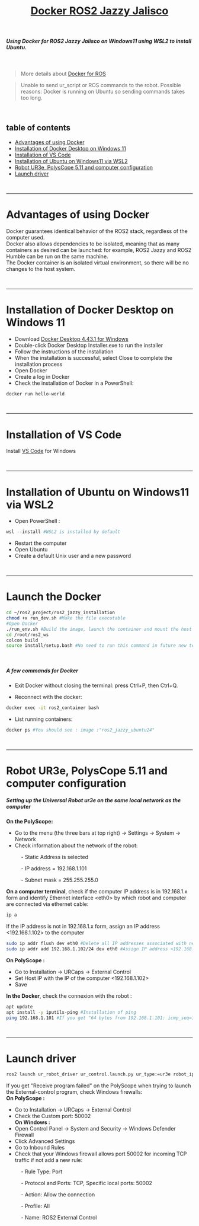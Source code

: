 
<h1 style="text-align: center;"><u>Docker ROS2 Jazzy Jalisco</u></h1>


<br>

##### *Using Docker for ROS2 Jazzy Jalisco on Windows11 using WSL2 to install Ubuntu.*

<br>

> More details about [Docker for ROS](https://blog.robotair.io/the-complete-beginners-guide-to-using-docker-for-ros-2-deployment-2025-edition-0f259ca8b378)

> Unable to send ur_script or ROS commands to the robot. Possible reasons: Docker is running on Ubuntu so sending commands takes too long. 

<br>

## table of contents 

- [Advantages of using Docker](#advantages-of-using-docker)
- [Installation of Docker Desktop on Windows 11](#installation-of-docker-desktop-on-windows-11)
- [Installation of VS Code](#installation-of-vs-code)
- [Installation of Ubuntu on Windows11 via WSL2](#installation-of-ubuntu-on-windows11-via-wsl2)
- [Robot UR3e, PolysCope 5.11 and computer configuration](#robot-ur3e-polyscope-511-and-computer-configuration)
- [Launch driver](#launch-driver)


<br>

---


# Advantages of using Docker

Docker guarantees identical behavior of the ROS2 stack, regardless of the computer used.  
Docker also allows dependencies to be isolated, meaning that as many containers as desired can be launched: for example, ROS2 Jazzy and ROS2 Humble can be run on the same machine.  
The Docker container is an isolated virtual environment, so there will be no changes to the host system. 

<br>

---


# Installation of Docker Desktop on Windows 11

- Download [Docker Desktop 4.43.1 for Windows](https://docs.docker.com/desktop/release-notes/)
- Double-click Docker Desktop Installer.exe to run the installer
- Follow the instructions of the installation 
- When the installation is successful, select Close to complete the installation process
- Open Docker
- Create a log in Docker 
- Check the installation of Docker in a PowerShell:
```powershell
docker run hello-world
```

<br>

---
# Installation of VS Code

Install [VS Code](https://code.visualstudio.com/) for Windows 


<br>

---
# Installation of Ubuntu on Windows11 via WSL2

- Open PowerShell :
```powershell
wsl --install #WSL2 is installed by default
```

- Restart the computer 
- Open Ubuntu
- Create a default Unix user and a new password

<br>

---

# Launch the Docker 


```bash
cd ~/ros2_project/ros2_jazzy_installation
chmod +x run_dev.sh #Make the file executable
#Open Docker 
./run_env.sh #Build the image, launch the container and mount the host workspace ros2_ws into the container
cd /root/ros2_ws
colcon build
source install/setup.bash #No need to run this command in future new terminals because it is written in the bashrc file (see the Dockerfile) 
```
<br>

##### A few commands for Docker

- Exit Docker without closing the terminal: press Ctrl+P, then Ctrl+Q.

- Reconnect with the docker: 
```bash
docker exec -it ros2_container bash
```

- List running containers: 
```bash
docker ps #You should see : image :"ros2_jazzy_ubuntu24"
```

<br>

---
# Robot UR3e, PolysCope 5.11 and computer configuration 
##### Setting up the Universal Robot ur3e on the same local network as the computer

**On the PolyScope:**  

- Go to the menu (the three bars at top right) → Settings → System → Network  
- Check information about the network of the robot:  
<p style="padding-left: 40px;"> - Static Address is selected </p>  
<p style="padding-left: 40px;"> - IP address = 192.168.1.101</p>  
<p style="padding-left: 40px;"> - Subnet mask = 255.255.255.0</p>


**On a computer terminal**, check if the computer IP address is 
in 192.168.1.x form and identify Ethernet interface &lt;eth0&gt; by which robot and computer are connected via ethernet cable: 
```bash
ip a
```

If the IP address is not in 192.168.1.x form, assign an IP address <192.168.1.102> to the computer
```bash
sudo ip addr flush dev eth0 #Delete all IP addresses associated with network interface <eth0>.
sudo ip addr add 192.168.1.102/24 dev eth0 #Assign IP address <192.168.1.102> with mask 255.255.255.0 to interface <eth0>.
```

**On PolyScope :**   

- Go to Installation → URCaps → External Control   
- Set Host IP with the IP of the computer <192.168.1.102>  
- Save  

**In the Docker**, check the connexion with the robot : 
```bash
apt update 
apt install -y iputils-ping #Installation of ping 
ping 192.168.1.101 #If you get "64 bytes from 192.168.1.101: icmp_seq=1 ttl=64 time= ... ms ...", the connection is right
```

<br>

---

# Launch driver
```bash
ros2 launch ur_robot_driver ur_control.launch.py ur_type:=ur3e robot_ip:=ur3e
```

If you get "Receive program failed" on the PolyScope when trying to launch the External-control program, check Windows firewalls:  
**On PolyScope :**  
- Go to Installation → URCaps → External Control     
- Check the Custom port: 50002  
**On Windows :**  
- Open Control Panel → System and Security → Windows Defender Firewall  
- Click Advanced Settings    
- Go to Inbound Rules    
- Check that your Windows firewall allows port 50002 for incoming TCP traffic if not add a new rule:
<p style="padding-left: 40px;"> - Rule Type: Port</p>
<p style="padding-left: 40px;"> - Protocol and Ports: TCP, Specific local ports: 50002</p>
<p style="padding-left: 40px;"> - Action: Allow the connection</p>
<p style="padding-left: 40px;"> - Profile: All</p>
<p style="padding-left: 40px;"> - Name: ROS2 External Control</p>











